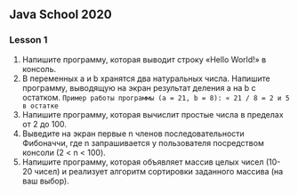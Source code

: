 ## Java School 2020

### Lesson 1

1. Напишите программу, которая выводит строку «Hello World!»  в консоль.
2. В переменных a и b хранятся два натуральных числа. Напишите программу, выводящую на экран результат деления a на b с остатком.
 `Пример работы программы (a = 21, b = 8): « 21 / 8 = 2 и 5 в остатке`
3. Напишите программу, которая вычислит простые числа в пределах от 2 до 100.
4. Выведите на экран первые n членов последовательности Фибоначчи, где n запрашивается у пользователя посредством консоли (2 < n < 100).
5. Напишите программу, которая объявляет массив целых чисел (10-20 чисел) и реализует алгоритм сортировки заданного массива (на ваш выбор).